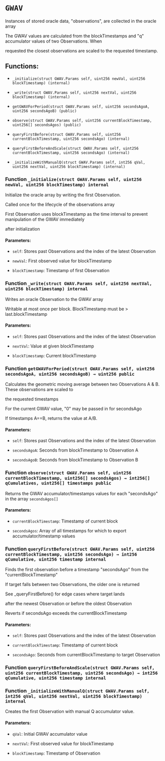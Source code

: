 # `GWAV`

Instances of stored oracle data, "observations", are collected in the oracle array

The GWAV values are calculated from the blockTimestamps and "q" accumulator values of two Observations. When

requested the closest observations are scaled to the requested timestamp.

## Functions:

- `_initialize(struct GWAV.Params self, uint256 newVal, uint256 blockTimestamp) (internal)`

- `_write(struct GWAV.Params self, uint256 nextVal, uint256 blockTimestamp) (internal)`

- `getGWAVForPeriod(struct GWAV.Params self, uint256 secondsAgoA, uint256 secondsAgoB) (public)`

- `observe(struct GWAV.Params self, uint256 currentBlockTimestamp, uint256[] secondsAgos) (public)`

- `queryFirstBefore(struct GWAV.Params self, uint256 currentBlockTimestamp, uint256 secondsAgo) (internal)`

- `queryFirstBeforeAndScale(struct GWAV.Params self, uint256 currentBlockTimestamp, uint256 secondsAgo) (internal)`

- `_initializeWithManualQ(struct GWAV.Params self, int256 qVal, uint256 nextVal, uint256 blockTimestamp) (internal)`

### Function `_initialize(struct GWAV.Params self, uint256 newVal, uint256 blockTimestamp) internal`

Initialize the oracle array by writing the first Observation.

Called once for the lifecycle of the observations array

First Observation uses blockTimestamp as the time interval to prevent manipulation of the GWAV immediately

after initialization

#### Parameters:

- `self`: Stores past Observations and the index of the latest Observation

- `newVal`: First observed value for blockTimestamp

- `blockTimestamp`: Timestamp of first Observation

### Function `_write(struct GWAV.Params self, uint256 nextVal, uint256 blockTimestamp) internal`

Writes an oracle Observation to the GWAV array

Writable at most once per block. BlockTimestamp must be > last.blockTimestamp

#### Parameters:

- `self`: Stores past Observations and the index of the latest Observation

- `nextVal`: Value at given blockTimestamp

- `blockTimestamp`: Current blockTimestamp

### Function `getGWAVForPeriod(struct GWAV.Params self, uint256 secondsAgoA, uint256 secondsAgoB) → uint256 public`

Calculates the geometric moving average between two Observations A & B. These observations are scaled to

the requested timestamps

For the current GWAV value, "0" may be passed in for secondsAgo

If timestamps A==B, returns the value at A/B.

#### Parameters:

- `self`: Stores past Observations and the index of the latest Observation

- `secondsAgoA`: Seconds from blockTimestamp to Observation A

- `secondsAgoB`: Seconds from blockTimestamp to Observation B

### Function `observe(struct GWAV.Params self, uint256 currentBlockTimestamp, uint256[] secondsAgos) → int256[] qCumulatives, uint256[] timestamps public`

Returns the GWAV accumulator/timestamps values for each "secondsAgo" in the array `secondsAgos[]`

#### Parameters:

- `currentBlockTimestamp`: Timestamp of current block

- `secondsAgos`: Array of all timestamps for which to export accumulator/timestamp values

### Function `queryFirstBefore(struct GWAV.Params self, uint256 currentBlockTimestamp, uint256 secondsAgo) → int256 qCumulative, uint256 timestamp internal`

Finds the first observation before a timestamp "secondsAgo" from the "currentBlockTimestamp"

If target falls between two Observations, the older one is returned

See _queryFirstBefore() for edge cases where target lands

after the newest Observation or before the oldest Observation

Reverts if secondsAgo exceeds the currentBlockTimestamp

#### Parameters:

- `self`: Stores past Observations and the index of the latest Observation

- `currentBlockTimestamp`: Timestamp of current block

- `secondsAgo`: Seconds from currentBlockTimestamp to target Observation

### Function `queryFirstBeforeAndScale(struct GWAV.Params self, uint256 currentBlockTimestamp, uint256 secondsAgo) → int256 qCumulative, uint256 timestamp internal`

### Function `_initializeWithManualQ(struct GWAV.Params self, int256 qVal, uint256 nextVal, uint256 blockTimestamp) internal`

Creates the first Observation with manual Q accumulator value.

#### Parameters:

- `qVal`: Initial GWAV accumulator value

- `nextVal`: First observed value for blockTimestamp

- `blockTimestamp`: Timestamp of Observation
